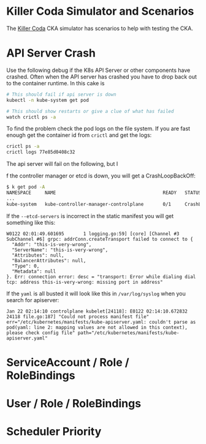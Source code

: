 # Killer Coda Simulator and Scenarios

The [Killer Coda](https://killercoda.com/killer-shell-cka) CKA simulator has scenarios to help with testing the CKA.

# API Server Crash

Use the following debug if the K8s API Server or other components have crashed. Often when the API server has crashed you have to drop back out to the container runtime. In this cake is 

```sh
# This should fail if api server is down
kubectl -n kube-system get pod 

# This should show restarts or give a clue of what has failed
watch crictl ps -a
```

To find the problem check the pod logs on the file system. If you are fast enough get the container id from `crictl` and get the logs:

```sh
crictl ps -a
crictl logs 77e85d0408c32
```

The api server will fail on the following, but I

f the controller manager or etcd is down, you will get a CrashLoopBackOff:

```sh
$ k get pod -A 
NAMESPACE     NAME                                       READY   STATUS             RESTARTS        AGE
...
kube-system   kube-controller-manager-controlplane       0/1     CrashLoopBackOff   4 (35s ago)     2m4s
```

If the `--etcd-servers` is incorrect in the static manifest you will get something like this:

```
W0122 02:01:49.601695       1 logging.go:59] [core] [Channel #3 SubChannel #6] grpc: addrConn.createTransport failed to connect to {
  "Addr": "this-is-very-wrong",
  "ServerName": "this-is-very-wrong",
  "Attributes": null,
  "BalancerAttributes": null,
  "Type": 0,
  "Metadata": null
}. Err: connection error: desc = "transport: Error while dialing dial tcp: address this-is-very-wrong: missing port in address"
```

If the `yaml` is all busted it will look like this in `/var/log/syslog` when you search for apiserver:

```log
Jan 22 02:14:10 controlplane kubelet[24118]: E0122 02:14:10.672832   24118 file.go:187] "Could not process manifest file" err="/etc/kubernetes/manifests/kube-apiserver.yaml: couldn't parse as pod(yaml: line 2: mapping values are not allowed in this context), please check config file" path="/etc/kubernetes/manifests/kube-apiserver.yaml"
```

# ServiceAccount / Role / RoleBindings

# User / Role / RoleBindings

# Scheduler Priority